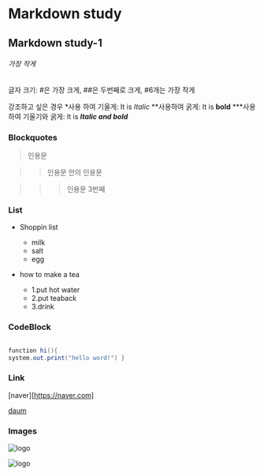 # Markdown study

## Markdown study-1

###### 가장 작게


글자 크기: #은 가장 크게, ##은 두번째로 크게, #6개는 가장 작게


강조하고 싶은 경우
*사용 하여 기울게:
It is *Italic*
**사용하여 굵게:
It is **bold**
***사용하여 기울기와 굵게: It is ***ltalic and bold***

### Blockquotes


> 인용문


>> 인용문 안의 인용문


>>> 인용문 3번째

### List

* Shoppin list

  * milk
  * salt
  * egg


* how to make a tea
  * 1.put hot water
  * 2.put teaback
  * 3.drink

### CodeBlock

``` java

function hi(){
system.out.print("hello word!") }
```

### Link

[naver][https://naver.com]


[daum][daum-link]

[daum-link]: https://www.daum.net/

### Images

![logo](https://pbs.twimg.com/profile_images/1210878539093831680/Ouha1G11_400x400.jpg)


![logo][2]  

[2]: https://pbs.twimg.com/profile_images/1210878539093831680/Ouha1G11_400x400.jpg
 

